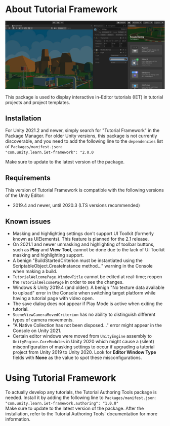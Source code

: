 # About Tutorial Framework

![](images/hero.png)

This package is used to display interactive in-Editor tutorials (IET) in tutorial projects and project templates.

## Installation

For Unity 2021.2 and newer, simply search for "Tutorial Framework" in the Package Manager. For older Unity versions, this package is not currently discoverable,
and you need to add the following line to the `dependencies` list of `Packages/manifest.json`:  
`"com.unity.learn.iet-framework": "2.0.0`

Make sure to update to the latest version of the package.

## Requirements

This version of Tutorial Framework is compatible with the following versions of the Unity Editor:

* 2019.4 and newer, until 2020.3 (LTS versions recommended)

## Known issues
- Masking and highlighting settings don't support UI Toolkit (formerly known as UIElements). This feature is planned for the 2.1 release.
- On 2021.1 and newer unmasking and highlighting of toolbar buttons, such as **Play** and **View Tool**, cannot be done due to the lack of UI Toolkit masking and highlighting support.
- A benign "BuildStartedCriterion must be instantiated using the ScriptableObject.CreateInstance method..." warning in the Console when making a build.
- `TutorialWelcomePage.WindowTitle` cannot be edited at real-time; reopen the `TutorialWelcomePage` in order to see the changes.
- Windows & Unity 2019.4 (and older): A benign "No texture data available to upload" error in the Console when switching target platform while having a tutorial page with video open.
- The save dialog does not appear if Play Mode is active when exiting the tutorial.
- `SceneViewCameraMovedCriterion` has no ability to distinguish different types of camera movements.
- "A Native Collection has not been disposed..." error might appear in the Console on Unity 2021.
- Certain editor windows were moved from `UnityEngine` assembly to `UnityEngine.CoreModules` in Unity 2020 which might cause a (silent) misconfiguration of masking settings to occur
if upgrading a tutorial project from Unity 2019 to Unity 2020. Look for **Editor Window Type** fields with **None** as the value to spot these misconfigurations.

# Using Tutorial Framework
To actually develop any tutorials, the Tutorial Authoring Tools package is needed. Install it by adding the following line to `Packages/manifest.json`:  
`"com.unity.learn.iet-framework.authoring": "1.0.0"`  
Make sure to update to the latest version of the package. After the installation, refer to the Tutorial Authoring Tools' documentation for more information.
